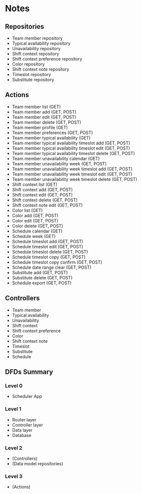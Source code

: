 # Notes

## Repositories

- Team member repository
- Typical availability repository
- Unavailability repository
- Shift context repository
- Shift context preference repository
- Color repository
- Shift context note repository
- Timeslot repository
- Substitute repository

## Actions

- Team member list (GET)
- Team member add (GET, POST)
- Team member edit (GET, POST)
- Team member delete (GET, POST)
- Team member profile (GET)
- Team member preferences (GET, POST)
- Team member typical availability (GET)
- Team member typical availability timeslot add (GET, POST)
- Team member typical availability timeslot edit (GET, POST)
- Team member typical availability timeslot delete (GET, POST)
- Team member unavailability calendar (GET)
- Team member unavailability week (GET, POST)
- Team member unavailability week timeslot add (GET, POST)
- Team member unavailability week timeslot edit (GET, POST)
- Team member unavailability week timeslot delete (GET, POST)
- Shift context list (GET)
- Shift context add (GET, POST)
- Shift context edit (GET, POST)
- Shift context delete (GET, POST)
- Shift context note edit (GET, POST)
- Color list (GET)
- Color add (GET, POST)
- Color edit (GET, POST)
- Color delete (GET, POST)
- Schedule calendar (GET)
- Schedule week (GET)
- Schedule timeslot add (GET, POST)
- Schedule timeslot edit (GET, POST)
- Schedule timeslot delete (GET, POST)
- Schedule timeslot copy (GET, POST)
- Schedule timeslot copy confirm (GET, POST)
- Schedule date range clear (GET, POST)
- Substitute add (GET, POST)
- Substitute delete (GET, POST)
- Schedule export (GET, POST)

## Controllers

- Team member
- Typical availability
- Unavailability
- Shift context
- Shift context preference
- Color
- Shift context note
- Timeslot
- Substitute
- Schedule

## DFDs Summary

### Level 0

- Scheduler App

### Level 1

- Router layer
- Controller layer
- Data layer
- Database

### Level 2

- (Controllers)
- (Data model repositories)

### Level 3

- (Actions)
